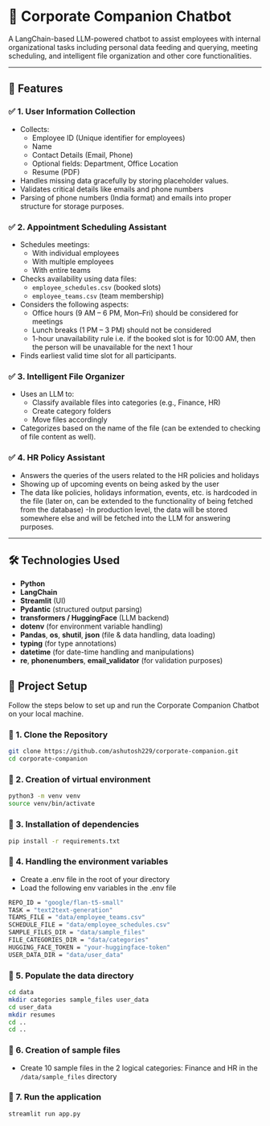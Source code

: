 # 🤖 Corporate Companion Chatbot

A LangChain-based LLM-powered chatbot to assist employees with internal organizational tasks including personal data feeding and querying, meeting scheduling, and intelligent file organization and other core functionalities.

---

## 📌 Features

### ✅ 1. User Information Collection
- Collects:
  - Employee ID (Unique identifier for employees)
  - Name
  - Contact Details (Email, Phone)
  - Optional fields: Department, Office Location
  - Resume (PDF)
- Handles missing data gracefully by storing placeholder values.
- Validates critical details like emails and phone numbers
- Parsing of phone numbers (India format) and emails into proper structure for storage purposes.
<!-- - Allows users to query collected information. -->

### ✅ 2. Appointment Scheduling Assistant
- Schedules meetings:
  - With individual employees
  - With multiple employees
  - With entire teams
- Checks availability using data files:
  - `employee_schedules.csv` (booked slots)
  - `employee_teams.csv` (team membership)
- Considers the following aspects:
  - Office hours (9 AM – 6 PM, Mon–Fri) should be considered for meetings
  - Lunch breaks (1 PM – 3 PM) should not be considered
  - 1-hour unavailability rule i.e. if the booked slot is for 10:00 AM, then the person will be unavailable for the next 1 hour
- Finds earliest valid time slot for all participants.

### ✅ 3. Intelligent File Organizer
- Uses an LLM to:
  - Classify available files into categories (e.g., Finance, HR)
  - Create category folders
  - Move files accordingly
- Categorizes based on the name of the file (can be extended to checking of file content as well).

### ✅ 4. HR Policy Assistant
- Answers the queries of the users related to the HR policies and holidays 
- Showing up of upcoming events on being asked by the user
- The data like policies, holidays information, events, etc. is hardcoded in the file (later on, can be extended to the functionality of being fetched from the database)
-In production level, the data will be stored somewhere else and will be fetched into the LLM for answering purposes. 

---

## 🛠 Technologies Used

- **Python**
- **LangChain**
- **Streamlit** (UI)
- **Pydantic** (structured output parsing)
- **transformers / HuggingFace** (LLM backend)
- **dotenv** (for environment variable handling)
- **Pandas**, **os**, **shutil**, **json** (file & data handling, data loading)
- **typing** (for type annotations)
- **datetime** (for date-time handling and manipulations)
- **re**, **phonenumbers**, **email_validator** (for validation purposes)


## 🚀 Project Setup

Follow the steps below to set up and run the Corporate Companion Chatbot on your local machine.

### 🔧 1. Clone the Repository

```bash
git clone https://github.com/ashutosh229/corporate-companion.git
cd corporate-companion
```

### 🔧 2. Creation of virtual environment

```bash
python3 -m venv venv
source venv/bin/activate
```

### 🔧 3. Installation of dependencies

```bash
pip install -r requirements.txt
```

### 🔧 4. Handling the environment variables
- Create a .env file in the root of your directory
- Load the following env variables in the .env file 
```bash 
REPO_ID = "google/flan-t5-small"
TASK = "text2text-generation"
TEAMS_FILE = "data/employee_teams.csv"
SCHEDULE_FILE = "data/employee_schedules.csv"
SAMPLE_FILES_DIR = "data/sample_files"
FILE_CATEGORIES_DIR = "data/categories"
HUGGING_FACE_TOKEN = "your-huggingface-token"
USER_DATA_DIR = "data/user_data"
```

### 🔧 5. Populate the data directory

```bash
cd data
mkdir categories sample_files user_data
cd user_data 
mkdir resumes
cd .. 
cd ..
```

### 🔧 6. Creation of sample files 
- Create 10 sample files in the 2 logical categories: Finance and HR in the ```/data/sample_files``` directory

### 🔧 7. Run the application
```bash
streamlit run app.py
```




